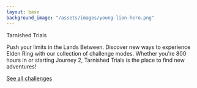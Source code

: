 ```yaml
---
layout: base
background_image: "/assets/images/young-lion-hero.png"
---
```


<div class="hero">
    <div class="hero-title" role="heading" aria-level="2">Tarnished Trials</div>
    <p class="hero-description">
        Push your limits in the Lands Between. Discover new ways to experience Elden Ring with our collection of challenge modes. Whether you're 800 hours in or starting Journey 2, Tarnished Trials is the place to find new adventures!
    </p>
    <div class="hero-action-container" role="presentation">
        <a href="/challenges" class="hero-action">See all challenges</a>
    </div>
</div>
